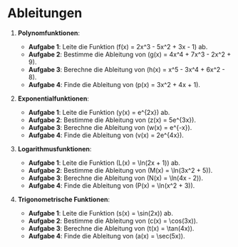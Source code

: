 # Ableitungen  


1. **Polynomfunktionen**:
   - **Aufgabe 1**: Leite die Funktion \(f(x) = 2x^3 - 5x^2 + 3x - 1\) ab.
   - **Aufgabe 2**: Bestimme die Ableitung von \(g(x) = 4x^4 + 7x^3 - 2x^2 + 9\).
   - **Aufgabe 3**: Berechne die Ableitung von \(h(x) = x^5 - 3x^4 + 6x^2 - 8\).
   - **Aufgabe 4**: Finde die Ableitung von \(p(x) = 3x^2 + 4x + 1\).

2. **Exponentialfunktionen**:
   - **Aufgabe 1**: Leite die Funktion \(y(x) = e^{2x}\) ab.
   - **Aufgabe 2**: Bestimme die Ableitung von \(z(x) = 5e^{3x}\).
   - **Aufgabe 3**: Berechne die Ableitung von \(w(x) = e^{-x}\).
   - **Aufgabe 4**: Finde die Ableitung von \(v(x) = 2e^{4x}\).

3. **Logarithmusfunktionen**:
   - **Aufgabe 1**: Leite die Funktion \(L(x) = \ln(2x + 1)\) ab.
   - **Aufgabe 2**: Bestimme die Ableitung von \(M(x) = \ln(3x^2 + 5)\).
   - **Aufgabe 3**: Berechne die Ableitung von \(N(x) = \ln(4x - 2)\).
   - **Aufgabe 4**: Finde die Ableitung von \(P(x) = \ln(x^2 + 3)\).

4. **Trigonometrische Funktionen**:
   - **Aufgabe 1**: Leite die Funktion \(s(x) = \sin(2x)\) ab.
   - **Aufgabe 2**: Bestimme die Ableitung von \(c(x) = \cos(3x)\).
   - **Aufgabe 3**: Berechne die Ableitung von \(t(x) = \tan(4x)\).
   - **Aufgabe 4**: Finde die Ableitung von \(a(x) = \sec(5x)\).
  
   
